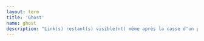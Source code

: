 ```yaml
---
layout: term
title: 'Ghost'
name: ghost
description: "Link(s) restant(s) visible(nt) même après la casse d'un portail. Il s'agit d'un petit bug connu sur Ingress. Cela revient à la normale un peu plus tard et n'empêche pas de jouer."
---
```

